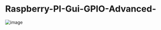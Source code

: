# Raspberry-PI-Gui-GPIO-Advanced-

![image](https://user-images.githubusercontent.com/52040368/74008076-6f0a6e80-4999-11ea-89b8-bcef40e8764d.png)
